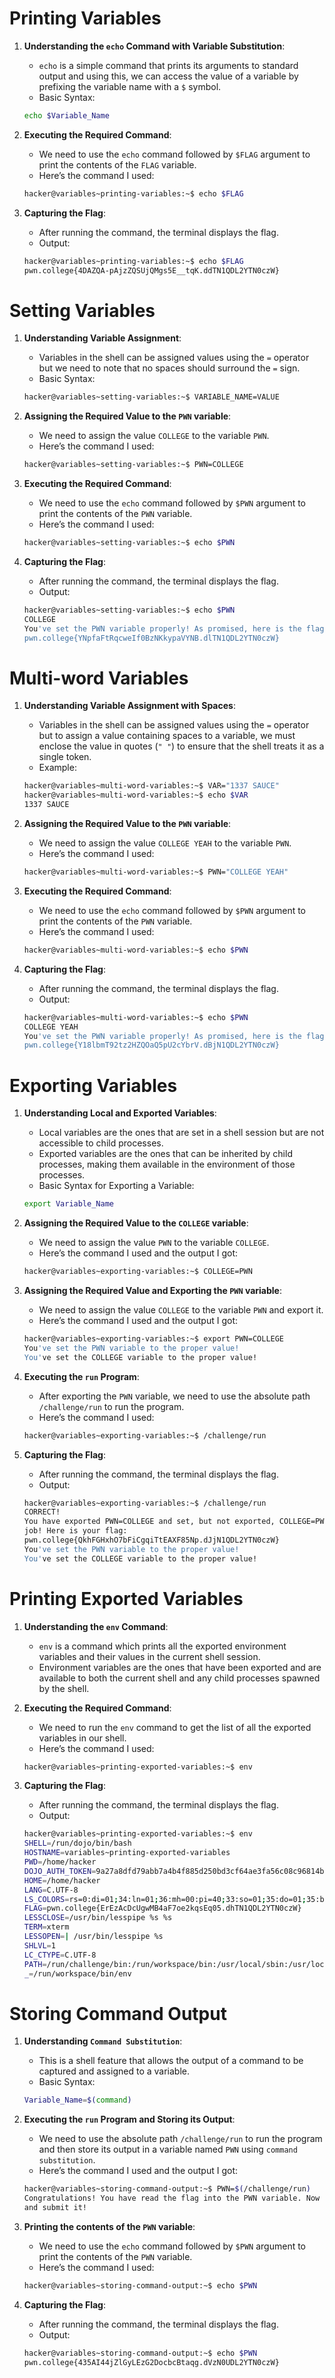 # Printing Variables

1. **Understanding the `echo` Command with Variable Substitution**:
    - `echo` is a simple command that prints its arguments to standard output and using this, we can access the value of a variable by prefixing the variable name with a `$` symbol.
    - Basic Syntax:
    ```bash
    echo $Variable_Name
    ```

2. **Executing the Required Command**:
    - We need to use the `echo` command followed by `$FLAG` argument to print the contents of the `FLAG` variable.
    - Here’s the command I used:
    ```bash
    hacker@variables~printing-variables:~$ echo $FLAG
    ```

3. **Capturing the Flag**:
    - After running the command, the terminal displays the flag.
    - Output:
    ```bash
    hacker@variables~printing-variables:~$ echo $FLAG
    pwn.college{4DAZQA-pAjzZQSUjQMgs5E__tqK.ddTN1QDL2YTN0czW}
    ```

# Setting Variables

1. **Understanding Variable Assignment**:
    - Variables in the shell can be assigned values using the `=` operator but we need to note that no spaces should surround the `=` sign.
    - Basic Syntax:
    ```bash
    hacker@variables~setting-variables:~$ VARIABLE_NAME=VALUE
    ```

2. **Assigning the Required Value to the `PWN` variable**:
    - We need to assign the value `COLLEGE` to the variable `PWN`.
    - Here’s the command I used:
    ```bash
    hacker@variables~setting-variables:~$ PWN=COLLEGE
    ```

3. **Executing the Required Command**:
    - We need to use the `echo` command followed by `$PWN` argument to print the contents of the `PWN` variable.
    - Here’s the command I used:
    ```bash
    hacker@variables~setting-variables:~$ echo $PWN
    ```

4. **Capturing the Flag**:
    - After running the command, the terminal displays the flag.
    - Output:
    ```bash
    hacker@variables~setting-variables:~$ echo $PWN
    COLLEGE
    You've set the PWN variable properly! As promised, here is the flag:
    pwn.college{YNpfaFtRqcweIf0BzNKkypaVYNB.dlTN1QDL2YTN0czW}
    ```

# Multi-word Variables

1. **Understanding Variable Assignment with Spaces**:
    - Variables in the shell can be assigned values using the `=` operator but to assign a value containing spaces to a variable, we must enclose the value in quotes (`" "`) to ensure that the shell treats it as a single token.
    - Example:
    ```bash
    hacker@variables~multi-word-variables:~$ VAR="1337 SAUCE"
    hacker@variables~multi-word-variables:~$ echo $VAR
    1337 SAUCE
    ```

2. **Assigning the Required Value to the `PWN` variable**:
    - We need to assign the value `COLLEGE YEAH` to the variable `PWN`.
    - Here’s the command I used:
    ```bash
    hacker@variables~multi-word-variables:~$ PWN="COLLEGE YEAH"
    ```

3. **Executing the Required Command**:
    - We need to use the `echo` command followed by `$PWN` argument to print the contents of the `PWN` variable.
    - Here’s the command I used:
    ```bash
    hacker@variables~multi-word-variables:~$ echo $PWN
    ```

4. **Capturing the Flag**:
    - After running the command, the terminal displays the flag.
    - Output:
    ```bash
    hacker@variables~multi-word-variables:~$ echo $PWN
    COLLEGE YEAH
    You've set the PWN variable properly! As promised, here is the flag:
    pwn.college{Y18lbmT92tz2HZQOaQ5pU2cYbrV.dBjN1QDL2YTN0czW}
    ```

# Exporting Variables

1. **Understanding Local and Exported Variables**:
    - Local variables are the ones that are set in a shell session but are not accessible to child processes.
    - Exported variables are the ones that can be inherited by child processes, making them available in the environment of those processes.
    - Basic Syntax for Exporting a Variable:
    ```bash
    export Variable_Name
    ```

2. **Assigning the Required Value to the `COLLEGE` variable**:
    - We need to assign the value `PWN` to the variable `COLLEGE`.
    - Here’s the command I used and the output I got:
    ```bash
    hacker@variables~exporting-variables:~$ COLLEGE=PWN
    ```

3. **Assigning the Required Value and Exporting the `PWN` variable**:
    - We need to assign the value `COLLEGE` to the variable `PWN` and export it.
    - Here’s the command I used and the output I got:
    ```bash
    hacker@variables~exporting-variables:~$ export PWN=COLLEGE
    You've set the PWN variable to the proper value!
    You've set the COLLEGE variable to the proper value!
    ```

4. **Executing the `run` Program**:
    - After exporting the `PWN` variable, we need to use the absolute path `/challenge/run` to run the program.
    - Here’s the command I used:
    ```bash
    hacker@variables~exporting-variables:~$ /challenge/run
    ```

5. **Capturing the Flag**:
    - After running the command, the terminal displays the flag.
    - Output:
    ```bash
    hacker@variables~exporting-variables:~$ /challenge/run
    CORRECT!
    You have exported PWN=COLLEGE and set, but not exported, COLLEGE=PWN. Great 
    job! Here is your flag:
    pwn.college{QkhFGHxhO7bFiCgqiTtEAXF85Np.dJjN1QDL2YTN0czW}
    You've set the PWN variable to the proper value!
    You've set the COLLEGE variable to the proper value!
    ```

# Printing Exported Variables

1. **Understanding the `env` Command**:
    - `env` is a command which prints all the exported environment variables and their values in the current shell session.
    - Environment variables are the ones that have been exported and are available to both the current shell and any child processes spawned by the shell.

2. **Executing the Required Command**:
    - We need to run the `env` command to get the list of all the exported variables in our shell.
    - Here’s the command I used:
    ```bash
    hacker@variables~printing-exported-variables:~$ env
    ```

3. **Capturing the Flag**:
    - After running the command, the terminal displays the flag.
    - Output:
    ```bash
    hacker@variables~printing-exported-variables:~$ env
    SHELL=/run/dojo/bin/bash
    HOSTNAME=variables~printing-exported-variables
    PWD=/home/hacker
    DOJO_AUTH_TOKEN=9a27a8dfd79abb7a4b4f885d250bd3cf64ae3fa56c08c96814b03db0ba985020
    HOME=/home/hacker
    LANG=C.UTF-8
    LS_COLORS=rs=0:di=01;34:ln=01;36:mh=00:pi=40;33:so=01;35:do=01;35:bd=40;33;01:cd=40;33;01:or=40;31;01:mi=00:su=37;41:sg=30;43:ca=00:tw=30;42:ow=34;42:st=37;44:ex=01;32:*.7z=01;31:*.ace=01;31:*.alz=01;31:*.apk=01;31:*.arc=01;31:*.arj=01;31:*.bz=01;31:*.bz2=01;31:*.cab=01;31:*.cpio=01;31:*.crate=01;31:*.deb=01;31:*.drpm=01;31:*.dwm=01;31:*.dz=01;31:*.ear=01;31:*.egg=01;31:*.esd=01;31:*.gz=01;31:*.jar=01;31:*.lha=01;31:*.lrz=01;31:*.lz=01;31:*.lz4=01;31:*.lzh=01;31:*.lzma=01;31:*.lzo=01;31:*.pyz=01;31:*.rar=01;31:*.rpm=01;31:*.rz=01;31:*.sar=01;31:*.swm=01;31:*.t7z=01;31:*.tar=01;31:*.taz=01;31:*.tbz=01;31:*.tbz2=01;31:*.tgz=01;31:*.tlz=01;31:*.txz=01;31:*.tz=01;31:*.tzo=01;31:*.tzst=01;31:*.udeb=01;31:*.war=01;31:*.whl=01;31:*.wim=01;31:*.xz=01;31:*.z=01;31:*.zip=01;31:*.zoo=01;31:*.zst=01;31:*.avif=01;35:*.jpg=01;35:*.jpeg=01;35:*.mjpg=01;35:*.mjpeg=01;35:*.gif=01;35:*.bmp=01;35:*.pbm=01;35:*.pgm=01;35:*.ppm=01;35:*.tga=01;35:*.xbm=01;35:*.xpm=01;35:*.tif=01;35:*.tiff=01;35:*.png=01;35:*.svg=01;35:*.svgz=01;35:*.mng=01;35:*.pcx=01;35:*.mov=01;35:*.mpg=01;35:*.mpeg=01;35:*.m2v=01;35:*.mkv=01;35:*.webm=01;35:*.webp=01;35:*.ogm=01;35:*.mp4=01;35:*.m4v=01;35:*.mp4v=01;35:*.vob=01;35:*.qt=01;35:*.nuv=01;35:*.wmv=01;35:*.asf=01;35:*.rm=01;35:*.rmvb=01;35:*.flc=01;35:*.avi=01;35:*.fli=01;35:*.flv=01;35:*.gl=01;35:*.dl=01;35:*.xcf=01;35:*.xwd=01;35:*.yuv=01;35:*.cgm=01;35:*.emf=01;35:*.ogv=01;35:*.ogx=01;35:*.aac=00;36:*.au=00;36:*.flac=00;36:*.m4a=00;36:*.mid=00;36:*.midi=00;36:*.mka=00;36:*.mp3=00;36:*.mpc=00;36:*.ogg=00;36:*.ra=00;36:*.wav=00;36:*.oga=00;36:*.opus=00;36:*.spx=00;36:*.xspf=00;36:*~=00;90:*#=00;90:*.bak=00;90:*.crdownload=00;90:*.dpkg-dist=00;90:*.dpkg-new=00;90:*.dpkg-old=00;90:*.dpkg-tmp=00;90:*.old=00;90:*.orig=00;90:*.part=00;90:*.rej=00;90:*.rpmnew=00;90:*.rpmorig=00;90:*.rpmsave=00;90:*.swp=00;90:*.tmp=00;90:*.ucf-dist=00;90:*.ucf-new=00;90:*.ucf-old=00;90:
    FLAG=pwn.college{ErEzAcDcUgwMB4aF7oe2kqsEq05.dhTN1QDL2YTN0czW}
    LESSCLOSE=/usr/bin/lesspipe %s %s
    TERM=xterm
    LESSOPEN=| /usr/bin/lesspipe %s
    SHLVL=1
    LC_CTYPE=C.UTF-8
    PATH=/run/challenge/bin:/run/workspace/bin:/usr/local/sbin:/usr/local/bin:/usr/sbin:/usr/bin:/sbin:/bin
    _=/run/workspace/bin/env
    ```

# Storing Command Output

1. **Understanding `Command Substitution`**:
    - This is a shell feature that allows the output of a command to be captured and assigned to a variable.
     - Basic Syntax:
    ```bash
    Variable_Name=$(command)
    ```

2. **Executing the `run` Program and Storing its Output**:
    - We need to use the absolute path `/challenge/run` to run the program and then store its output in a variable named `PWN` using `command substitution`.
    - Here’s the command I used and the output I got:
    ```bash
    hacker@variables~storing-command-output:~$ PWN=$(/challenge/run)
    Congratulations! You have read the flag into the PWN variable. Now print it out 
    and submit it!
    ```

3. **Printing the contents of the `PWN` variable**:
    - We need to use the `echo` command followed by `$PWN` argument to print the contents of the `PWN` variable.
    - Here’s the command I used:
    ```bash
    hacker@variables~storing-command-output:~$ echo $PWN
    ```

4. **Capturing the Flag**:
    - After running the command, the terminal displays the flag.
    - Output:
    ```bash
    hacker@variables~storing-command-output:~$ echo $PWN
    pwn.college{435AI44jZlGyLEzG2DocbcBtaqg.dVzN0UDL2YTN0czW}
    ```
